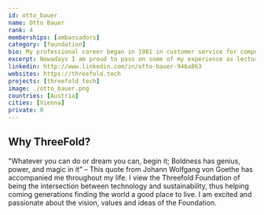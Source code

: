 ```yaml
---
id: otto_bauer
name: Otto Bauer
rank: 4
memberships: [ambassadors]
category: [foundation]
bio: My professional career began in 1981 in customer service for computer systems. After that, I had the opportunity to gain experience in project management, then moved to the area of marketing and product management for Eastern Europe. After building up a product marketing organisation in Eastern Europe, I was given the responsibility of sales management for the memory products division in this region in 1995. In the course of an acquisition in 2002, I was entrusted with the development of the network technology division for the Middle East, Mediterranean countries, Africa and East-Central Europe as Business Unit Manager with a strong focus establishing an indirect sales channel. Following this assignment I took over the role of a European alliance manager combining forces with a leading telco provider for the SME sector in 2009. In the course of a 2-year stay in Prague, I was involved in the development of an inside sales centre for data centre solutions in the region of East-Central Europe, Germany and Austria. Having worked for a multinational technology company, I have 35+ years of experience in the ICT market ranging from Support, Project Management, Marketing, Sales and Business Unit Management. The greatest gift was the privilege to work with multicultural teams in several regional management functions. Change was the only constant, not only in technology but also in the political and economic environment especially in the emerging markets which I served.
excerpt: Nowadays I am proud to pass on some of my experience as lecturer at an educational college. 
linkedin: http://www.linkedin.com/in/otto-bauer-946a863
websites: https://threefold.tech
projects: [threefold_tech]
image: ./otto_bauer.png
countries: [Austria]
cities: [Vienna]
private: 0
---
```


## Why ThreeFold?

"Whatever you can do or dream you can, begin it; Boldness has genius, power, and magic in it” – This quote from Johann Wolfgang von Goethe has accompanied me throughout my life. I view the Threefold Foundation of being the intersection between technology and sustainability, thus helping coming generations finding the world a good place to live. I am excited and passionate about the vision, values and ideas of the Foundation.
